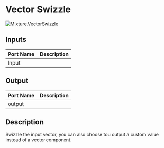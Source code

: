 # Vector Swizzle
![Mixture.VectorSwizzle](../../images/Mixture.VectorSwizzle.png)
## Inputs
Port Name | Description
--- | ---
Input | 

## Output
Port Name | Description
--- | ---
output | 

## Description
Swizzle the input vector, you can also choose tou output a custom value instead of a vector component.

